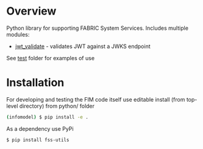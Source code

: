 # Overview

Python library for supporting FABRIC System Services. Includes multiple modules:

- [jwt_validate](fss_utils/jwt_validate.py) - validates JWT against a JWKS endpoint

See [test](test/) folder for examples of use

# Installation

For developing and testing the FIM code itself use editable install (from top-level directory)
from python/ folder
```bash
(infomodel) $ pip install -e .
```

As a dependency use PyPi
```bash
$ pip install fss-utils
```